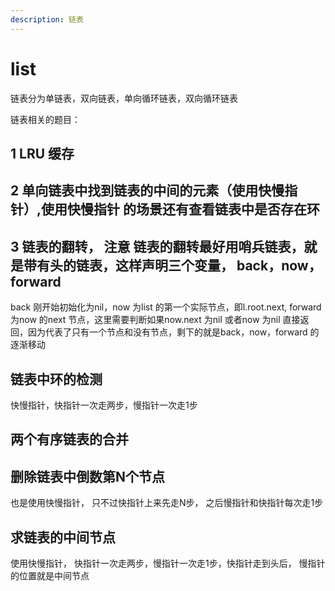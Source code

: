 ```yaml
---
description: 链表
---
```


# list

链表分为单链表，双向链表，单向循环链表，双向循环链表

链表相关的题目：

## 1 LRU 缓存

## 2 单向链表中找到链表的中间的元素（使用快慢指针）,使用快慢指针 的场景还有查看链表中是否存在环

## 3 链表的翻转， 注意 链表的翻转最好用哨兵链表，就是带有头的链表，这样声明三个变量， back，now，forward

back 刚开始初始化为nil，now 为list 的第一个实际节点，即l.root.next, forward 为now 的next 节点，这里需要判断如果now.next 为nil 或者now 为nil 直接返回，因为代表了只有一个节点和没有节点，剩下的就是back，now，forward 的逐渐移动

## 链表中环的检测

快慢指针，快指针一次走两步，慢指针一次走1步

## 两个有序链表的合并

## 删除链表中倒数第N个节点

也是使用快慢指针， 只不过快指针上来先走N步， 之后慢指针和快指针每次走1步

## 求链表的中间节点

使用快慢指针， 快指针一次走两步，慢指针一次走1步，快指针走到头后， 慢指针的位置就是中间节点

